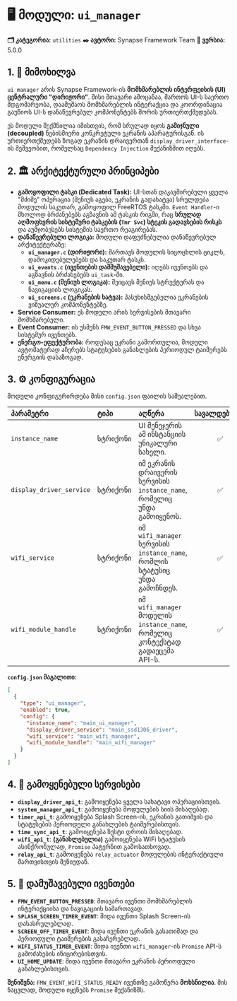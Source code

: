 # 🖥️ მოდული: `ui_manager`

**🗂️ კატეგორია:** `utilities`
**✒️ ავტორი:** Synapse Framework Team
**🔖 ვერსია:** 5.0.0

## 1. 📜 მიმოხილვა

`ui_manager` არის Synapse Framework-ის **მომხმარებლის ინტერფეისის (UI) ცენტრალური "დირიჟორი"**. მისი მთავარი ამოცანაა, მართოს UI-ს საერთო მდგომარეობა, დაამუშაოს მომხმარებლის ინტერაქცია და კოორდინაცია გაუწიოს UI-ს დანაწევრებულ კომპონენტებს შორის ურთიერთქმედებას.

ეს მოდული შექმნილია იმისთვის, რომ სრულად იყოს **გამიჯნული (decoupled)** ნებისმიერი კონკრეტული ეკრანის აპარატურისგან. ის ურთიერთქმედებს ზოგად ეკრანის დრაივერთან `display_driver_interface`-ის მეშვეობით, რომელსაც `Dependency Injection` მექანიზმით იღებს.

## 2. 🏛️ არქიტექტურული პრინციპები

- **გამოყოფილი ტასკი (Dedicated Task):** UI-სთან დაკავშირებული ყველა "მძიმე" ოპერაცია (მენიუს აგება, ეკრანის გადახატვა) სრულდება მოდულის საკუთარ, გამოყოფილ FreeRTOS ტასკში. `Event Handler`-ი მხოლოდ ბრძანებებს აგზავნის ამ ტასკის რიგში, რაც **სრულად აღმოფხვრის სისტემური ტასკების (`Tmr Svc`) სტეკის გადავსების რისკს** და აუმჯობესებს სისტემის საერთო რეაგირებას.
- **დანაწევრებული ლოგიკა:** მოდული დაფუძნებულია დანაწევრებულ არქიტექტურაზე:
  - **`ui_manager.c` (დირიჟორი):** მართავს მოდულის სიცოცხლის ციკლს, დამოკიდებულებებს და საკუთარ ტასკს.
  - **`ui_events.c` (ივენთების დამმუშავებელი):** იღებს ივენთებს და აგზავნის ბრძანებებს `ui_task`-ში.
  - **`ui_menu.c` (მენიუს ლოგიკა):** შეიცავს მენიუს სტრუქტურას და ნავიგაციის ლოგიკას.
  - **`ui_screens.c` (ეკრანების ხატვა):** პასუხისმგებელია ეკრანების ვიზუალურ კომპონენტებზე.
- **Service Consumer:** ეს მოდული არის სერვისების მთავარი მომხმარებელი.
- **Event Consumer:** ის უსმენს `FMW_EVENT_BUTTON_PRESSED` და სხვა სისტემურ ივენთებს.
- **ენერგო-ეფექტურობა:** როდესაც ეკრანი გამორთულია, მოდული ავტომატურად აჩერებს სტატუსების განახლების პერიოდულ ტაიმერებს ენერგიის დასაზოგად.

## 3. ⚙️ კონფიგურაცია

მოდული კონფიგურირდება მისი `config.json` ფაილის საშუალებით.

| პარამეტრი | ტიპი | აღწერა | სავალდებულო |
| :--- | :--- | :--- | :---: |
| `instance_name` | სტრიქონი | UI მენეჯერის ამ ინსტანციის უნიკალური სახელი. | ✅ |
| `display_driver_service` | სტრიქონი | იმ ეკრანის დრაივერის სერვისის `instance_name`, რომელიც უნდა გამოიყენოს. | ✅ |
| `wifi_service` | სტრიქონი | იმ `wifi_manager` სერვისის `instance_name`, რომლის სტატუსიც უნდა გამოჩნდეს. | ✅ |
| `wifi_module_handle` | სტრიქონი | იმ `wifi_manager` მოდულის `instance_name`, რომელიც კონტექსტად გადაეცემა API-ს. | ✅ |

**`config.json` მაგალითი:**

```json
[
  {
    "type": "ui_manager",
    "enabled": true,
    "config": {
      "instance_name": "main_ui_manager",
      "display_driver_service": "main_ssd1306_driver",
      "wifi_service": "main_wifi_manager",
      "wifi_module_handle": "main_wifi_manager"
    }
  }
]
```

## 4. 🔌 გამოყენებული სერვისები

- **`display_driver_api_t`**: გამოიყენება ყველა სახატავი ოპერაციისთვის.
- **`system_manager_api_t`**: გამოიყენება მოდულების სიის მისაღებად.
- **`timer_api_t`**: გამოიყენება Splash Screen-ის, ეკრანის გათიშვის და სტატუსების პერიოდული განახლების ტაიმერებისთვის.
- **`time_sync_api_t`**: გამოიყენება ზუსტი დროის მისაღებად.
- **`wifi_api_t`**: **(განახლებულია)** გამოიყენება WiFi სტატუსის ასინქრონულად, `Promise` პატერნით გამოსათხოვად.
- **`relay_api_t`**: გამოიყენება `relay_actuator` მოდულების ინტერაქტიული მართვისთვის მენიუდან.

## 5. 📢 დამუშავებული ივენთები

- **`FMW_EVENT_BUTTON_PRESSED`**: მთავარი ივენთი მომხმარებლის ინტერაქციისა და ნავიგაციის სამართავად.
- **`SPLASH_SCREEN_TIMER_EVENT`**: შიდა ივენთი Splash Screen-ის დასასრულებლად.
- **`SCREEN_OFF_TIMER_EVENT`**: შიდა ივენთი ეკრანის გასათიშად და პერიოდული ტაიმერების გასაჩერებლად.
- **`WIFI_STATUS_TIMER_EVENT`**: შიდა ივენთი `wifi_manager`-ის `Promise` API-ს გამოძახების ინიცირებისთვის.
- **`UI_HOME_UPDATE`**: შიდა ივენთი მთავარი ეკრანის პერიოდული განახლებისთვის.

**შენიშვნა:** `FMW_EVENT_WIFI_STATUS_READY` ივენთზე გამოწერა **მოხსნილია**. მის ნაცვლად, მოდული იყენებს `Promise` მექანიზმს.
